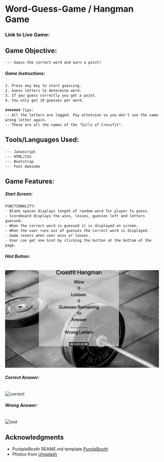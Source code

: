 # Word-Guess-Game / Hangman Game

### Link to Live Game: 

## Game Objective:
```
--- Guess the correct word and earn a point!
```
##### Game Instructions:
```
1. Press any key to start guessing.
2. Guess letters to determine word.
3. If you guess correctly you get a point.
4. You only get 10 guesses per word.

####### Tips:
-- All the letters are logged. Pay attetnion so you don't use the same wrong letter again.
-- These are all the names of the "Girls of Crossfit".
```
## Tools/Languages Used:
```
--- Javascript
--- HTML/CSS
--- Bootstrap
--- Font Awesome
```
## Game Features:

##### Start Screen:

```
FUNCTIONALITY:
- Blank spaces displays length of random word for player to guess.
- Scoreboard displays the wins, losses, guesses left and letters guessed.
- When the correct word is guessed it is displayed on screen.
- When the user runs out of guesses the correct word is displayed.
- Game resets when user wins or looses.
- User can get one hint by clicking the button at the bottom of the page.
```
##### Hint Button:
```

```
![Hint Button](assets/images/clickMe.gif)

##### Correct Answer:
```

```
![correct](assets/images/correct.gif)

##### Wrong Answer:
```

```
![lost](assets/images/lost.gif)



## Acknowledgments

* PurbpleBooth REAME.md template [PurpleBooth](https://gist.github.com/PurpleBooth/109311bb0361f32d87a2)
* Photos from [Unsplash](https://unsplash.com/)

